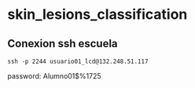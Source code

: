 # skin_lesions_classification

## Conexion ssh escuela

```
ssh -p 2244 usuario01_lcd@132.248.51.117
```

password: Alumno01$%1725